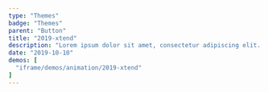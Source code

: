 ```yaml
---
type: "Themes"
badge: "Themes"
parent: "Button"
title: "2019-xtend"
description: "Lorem ipsum dolor sit amet, consectetur adipiscing elit. Nunc tempus laoreet leo sit amet iaculis."
date: "2019-10-10"
demos: [
  "iframe/demos/animation/2019-xtend"
]
---
```

